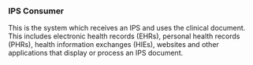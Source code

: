 ### IPS Consumer

This is the system which receives an IPS and uses the clinical document. This includes electronic health records (EHRs), personal health records (PHRs), health information exchanges (HIEs), websites and other applications that display or process an IPS document. 